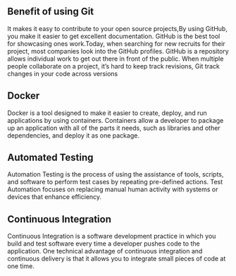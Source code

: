 ## Benefit of using Git
It makes it easy to contribute to your open source projects,By using GitHub, you make it easier to get excellent documentation. 
 GitHub is the best tool for showcasing ones work.Today, when searching for new recruits for their project, most companies look into the GitHub profiles. GitHub is a repository allows individual work to get out there in front of the public. When multiple people collaborate on a project, it’s hard to keep track revisions, Git track changes in your code across versions



## Docker
Docker is a tool designed to make it easier to create, deploy, and run applications by using containers. Containers allow a developer to package up an application with all of the parts it needs, such as libraries and other dependencies, and deploy it as one package.


## Automated Testing
Automation Testing is the process of using the assistance of tools, scripts, and software to perform test cases by repeating pre-defined actions. Test Automation focuses on replacing manual human activity with systems or devices that enhance efficiency. 


## Continuous Integration
Continuous Integration is a software development practice in which you build and test software every time a developer pushes code to the application. One technical advantage of continuous integration and continuous delivery is that it allows you to integrate small pieces of code at one time.

